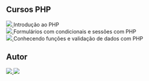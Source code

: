 ## Cursos PHP

<a href="https://drive.google.com/file/d/1hACniqLtFBKnolWDS1WTkXMqIvCuXRFX/view?usp=sharing" target="_blank">
   <img src="https://img.shields.io/badge/PHP-777BB4?style=for-the-badge&logo=php&logoColor=white" target="_blank">
</a>Introdução ao PHP
</br>
<a href="https://drive.google.com/file/d/1vV_A2onMjkLa9iVImOrWqRjIVjMavnWi/view?usp=sharing" target="_blank">
   <img src="https://img.shields.io/badge/PHP-777BB4?style=for-the-badge&logo=php&logoColor=white" target="_blank">
</a>Formulários com condicionais e sessões com PHP
</br>
<a href="https://drive.google.com/file/d/1MZ_IkEqPnuiaeUrmAHHIBjK3-uskpdqN/view?usp=sharing" target="_blank">
   <img src="https://img.shields.io/badge/PHP-777BB4?style=for-the-badge&logo=php&logoColor=white" target="_blank">
</a>Conhecendo funções e validação de dados com PHP
</br>

## Autor
<a href = "mailto:vito.smaia1@gmail.com">
 <img src="https://img.shields.io/badge/-Gmail-%23333?style=for-the-badge&logo=gmail&logoColor=white" target="_blank">
</a>
<a href="https://www.linkedin.com/in/vitorsmaia/" target="_blank">
  <img src="https://img.shields.io/badge/-LinkedIn-%230077B5?style=for-the-badge&logo=linkedin&logoColor=white" target="_blank">
</a> 

